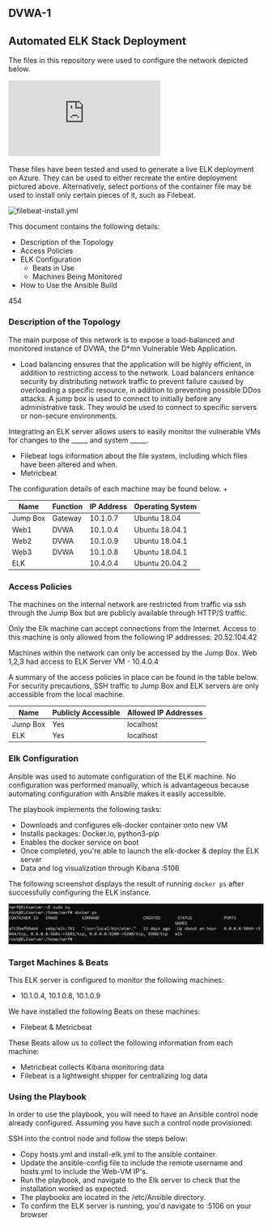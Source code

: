 ## DVWA-1
## Automated ELK Stack Deployment

The files in this repository were used to configure the network depicted below.

![ReadTeam-Diagram.pdf](https://github.com/narfpc/prjct-13/Diagrams_/ReadTeam-Diagram.pdf)

These files have been tested and used to generate a live ELK deployment on Azure. They can be used to either recreate the entire deployment pictured above. Alternatively, select portions of the container file may be used to install only certain pieces of it, such as Filebeat.

![filebeat-install.yml](https://github.com/narfpc/prjct-13/Ansible_/filebeat-install.yml)

This document contains the following details:
- Description of the Topology
- Access Policies
- ELK Configuration
  - Beats in Use
  - Machines Being Monitored
- How to Use the Ansible Build

454
### Description of the Topology

The main purpose of this network is to expose a load-balanced and monitored instance of DVWA, the D*mn Vulnerable Web Application.

- Load balancing ensures that the application will be highly efficient, in addition to restricting access to the network. Load balancers enhance security by distributing network traffic to prevent failure caused by overloading a specific resource, in addition to preventing possible DDos attacks. A jump box is used to connect to initially before any administrative task. They would be used to connect to specific servers or non-secure environments. 

Integrating an ELK server allows users to easily monitor the vulnerable VMs for changes to the _____ and system _____.
- Filebeat logs information about the file system, including which files have been altered and when.
- Metricbeat 

The configuration details of each machine may be found below.
+

| Name     | Function | IP Address | Operating System |
|----------|----------|------------|------------------|
| Jump Box | Gateway  | 10.1.0.7   | Ubuntu 18.04     |
| Web1     | DVWA     | 10.1.0.4   | Ubuntu 18.04.1   |
| Web2     | DVWA     | 10.1.0.9   | Ubuntu 18.04.1   |
| Web3     | DVWA     | 10.1.0.8   | Ubuntu 18.04.1   |
| ELK      |          | 10.4.0.4   | Ubuntu 20.04.2   |

### Access Policies

The machines on the internal network are restricted from traffic via ssh through the Jump Box but are publicly 
available through HTTP/S traffic. 

Only the Elk machine can accept connections from the Internet. Access to this machine is only allowed from the following IP addresses: 20.52.104.42


Machines within the network can only be accessed by the Jump Box.
Web 1,2,3 had access to ELK Server VM - 10.4.0.4

A summary of the access policies in place can be found in the table below.
For security precautions, SSH traffic to Jump Box and ELK servers are only accessible from the local machine.

| Name     | Publicly Accessible | Allowed IP Addresses |
|----------|---------------------|----------------------|
| Jump Box | Yes                 | localhost            |
| ELK      | Yes                 | localhost            |


### Elk Configuration

Ansible was used to automate configuration of the ELK machine. No configuration was performed manually, which is advantageous because automating configuration with Ansible makes it easily accessible.

The playbook implements the following tasks:
- Downloads and configures elk-docker container onto new VM
- Installs packages: Docker.io, python3-pip
- Enables the docker service on boot
- Once completed, you're able to launch the elk-docker & deploy the ELK server
- Data and log visualization through Kibana <elk-ip>:5106 

The following screenshot displays the result of running `docker ps` after successfully configuring the ELK instance.

![prjct-13/images/dockerps.jpg](images/dockerps.jpg)

### Target Machines & Beats
This ELK server is configured to monitor the following machines:
- 10.1.0.4, 10.1.0.8, 10.1.0.9

We have installed the following Beats on these machines:
- Filebeat & Metricbeat

These Beats allow us to collect the following information from each machine:
- Metricbeat collects Kibana monitoring data
- Filebeat is a lightweight shipper for centralizing log data

### Using the Playbook
In order to use the playbook, you will need to have an Ansible control node already configured. Assuming you have such a control node provisioned: 

SSH into the control node and follow the steps below:
- Copy hosts.yml and install-elk.yml to the ansible container.
- Update the ansible-config file to include the remote username and hosts.yml to include the Web-VM IP's.
- Run the playbook, and navigate to the Elk server to check that the installation worked as expected.
- The playbooks are located in the /etc/Ansible directory. 
- To confirm the ELK server is running, you'd navigate to <elk-IP>:5106 on your browser
